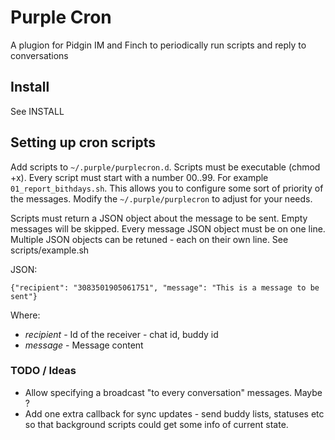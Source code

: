 Purple Cron
================================

A plugion for Pidgin IM and Finch to periodically run scripts and reply to conversations

## Install
See INSTALL

## Setting up cron scripts

Add scripts to `~/.purple/purplecron.d`. Scripts must be executable (chmod +x).
Every script must start with a number 00..99. For example `01_report_bithdays.sh`. This allows you to configure some sort of priority of the messages.
Modify the `~/.purple/purplecron` to adjust for your needs.

Scripts must return a JSON object about the message to be sent. Empty messages will be skipped. 
Every message JSON object must be on one line. Multiple JSON objects can be retuned - each on their own line.
See scripts/example.sh

JSON:
```
{"recipient": "3083501905061751", "message": "This is a message to be sent"}
```

Where:
- *recipient* - Id of the receiver - chat id, buddy id
- *message* - Message content



### TODO / Ideas

- Allow specifying a broadcast "to every conversation" messages. Maybe ?
- Add one extra callback for sync updates - send buddy lists, statuses etc so that background scripts could get some info of current state. 
    
